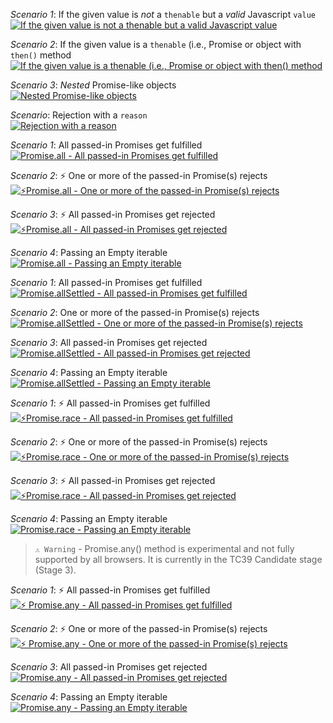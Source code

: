 *Scenario 1*: If the given value is *not* a `thenable` but a *valid* Javascript `value`  
[![If the given value is not a thenable but a valid Javascript value](https://res.cloudinary.com/practicaldev/image/fetch/s--wKe3V1mU--/c_limit%2Cf_auto%2Cfl_progressive%2Cq_66%2Cw_880/https://user-images.githubusercontent.com/19341550/72240446-2ebe0780-360a-11ea-8e8c-e6b0c9b9f20a.gif)](https://res.cloudinary.com/practicaldev/image/fetch/s--wKe3V1mU--/c_limit%2Cf_auto%2Cfl_progressive%2Cq_66%2Cw_880/https://user-images.githubusercontent.com/19341550/72240446-2ebe0780-360a-11ea-8e8c-e6b0c9b9f20a.gif)

*Scenario 2*: If the given value is a `thenable` (i.e., Promise or object with `then()` method  
[![If the given value is a thenable (i.e., Promise or object with then() method](https://res.cloudinary.com/practicaldev/image/fetch/s--t9Zra50e--/c_limit%2Cf_auto%2Cfl_progressive%2Cq_66%2Cw_880/https://user-images.githubusercontent.com/19341550/72240447-2f569e00-360a-11ea-8a63-25a3920da75d.gif)](https://res.cloudinary.com/practicaldev/image/fetch/s--t9Zra50e--/c_limit%2Cf_auto%2Cfl_progressive%2Cq_66%2Cw_880/https://user-images.githubusercontent.com/19341550/72240447-2f569e00-360a-11ea-8a63-25a3920da75d.gif)

*Scenario 3*: *Nested* Promise-like objects  
[![Nested Promise-like objects](https://res.cloudinary.com/practicaldev/image/fetch/s--Wc3xDRN5--/c_limit%2Cf_auto%2Cfl_progressive%2Cq_66%2Cw_880/https://user-images.githubusercontent.com/19341550/72240448-2f569e00-360a-11ea-806c-2b283119374a.gif)](https://res.cloudinary.com/practicaldev/image/fetch/s--Wc3xDRN5--/c_limit%2Cf_auto%2Cfl_progressive%2Cq_66%2Cw_880/https://user-images.githubusercontent.com/19341550/72240448-2f569e00-360a-11ea-806c-2b283119374a.gif)

*Scenario*: Rejection with a `reason`  
[![Rejection with a reason](https://res.cloudinary.com/practicaldev/image/fetch/s--FID-RyO8--/c_limit%2Cf_auto%2Cfl_progressive%2Cq_66%2Cw_880/https://user-images.githubusercontent.com/19341550/72240449-2f569e00-360a-11ea-82e5-ae18cd4155f0.gif)](https://res.cloudinary.com/practicaldev/image/fetch/s--FID-RyO8--/c_limit%2Cf_auto%2Cfl_progressive%2Cq_66%2Cw_880/https://user-images.githubusercontent.com/19341550/72240449-2f569e00-360a-11ea-82e5-ae18cd4155f0.gif)

*Scenario 1*: All passed-in Promises get fulfilled  
[![Promise.all - All passed-in Promises get fulfilled](https://res.cloudinary.com/practicaldev/image/fetch/s--4ZL55hYu--/c_limit%2Cf_auto%2Cfl_progressive%2Cq_66%2Cw_880/https://user-images.githubusercontent.com/19341550/72202910-f3e19580-348a-11ea-8a00-49c005f3cdd3.gif)](https://res.cloudinary.com/practicaldev/image/fetch/s--4ZL55hYu--/c_limit%2Cf_auto%2Cfl_progressive%2Cq_66%2Cw_880/https://user-images.githubusercontent.com/19341550/72202910-f3e19580-348a-11ea-8a00-49c005f3cdd3.gif)

*Scenario 2*: ⚡️ One or more of the passed-in Promise(s) rejects  
[![⚡️Promise.all - One or more of the passed-in Promise(s) rejects](https://res.cloudinary.com/practicaldev/image/fetch/s--oM4KdCVE--/c_limit%2Cf_auto%2Cfl_progressive%2Cq_66%2Cw_880/https://user-images.githubusercontent.com/19341550/72202911-f3e19580-348a-11ea-99ff-850ced214ddb.gif)](https://res.cloudinary.com/practicaldev/image/fetch/s--oM4KdCVE--/c_limit%2Cf_auto%2Cfl_progressive%2Cq_66%2Cw_880/https://user-images.githubusercontent.com/19341550/72202911-f3e19580-348a-11ea-99ff-850ced214ddb.gif)

*Scenario 3*: ⚡️ All passed-in Promises get rejected  
[![⚡️Promise.all - All passed-in Promises get rejected](https://res.cloudinary.com/practicaldev/image/fetch/s--S01S1am6--/c_limit%2Cf_auto%2Cfl_progressive%2Cq_66%2Cw_880/https://user-images.githubusercontent.com/19341550/72202912-f47a2c00-348a-11ea-9ff2-ad6d86514c8c.gif)](https://res.cloudinary.com/practicaldev/image/fetch/s--S01S1am6--/c_limit%2Cf_auto%2Cfl_progressive%2Cq_66%2Cw_880/https://user-images.githubusercontent.com/19341550/72202912-f47a2c00-348a-11ea-9ff2-ad6d86514c8c.gif)

*Scenario 4*: Passing an Empty iterable  
[![Promise.all - Passing an Empty iterable](https://res.cloudinary.com/practicaldev/image/fetch/s--gSv6rJt0--/c_limit%2Cf_auto%2Cfl_progressive%2Cq_66%2Cw_880/https://user-images.githubusercontent.com/19341550/72202913-f47a2c00-348a-11ea-9642-684ffb5b771e.gif)](https://res.cloudinary.com/practicaldev/image/fetch/s--gSv6rJt0--/c_limit%2Cf_auto%2Cfl_progressive%2Cq_66%2Cw_880/https://user-images.githubusercontent.com/19341550/72202913-f47a2c00-348a-11ea-9642-684ffb5b771e.gif)

*Scenario 1*: All passed-in Promises get fulfilled  
[![Promise.allSettled - All passed-in Promises get fulfilled](https://res.cloudinary.com/practicaldev/image/fetch/s--JywRFstP--/c_limit%2Cf_auto%2Cfl_progressive%2Cq_66%2Cw_880/https://user-images.githubusercontent.com/19341550/72213854-0c4dc080-351c-11ea-9646-c6917ae7df2d.gif)](https://res.cloudinary.com/practicaldev/image/fetch/s--JywRFstP--/c_limit%2Cf_auto%2Cfl_progressive%2Cq_66%2Cw_880/https://user-images.githubusercontent.com/19341550/72213854-0c4dc080-351c-11ea-9646-c6917ae7df2d.gif)

*Scenario 2*: One or more of the passed-in Promise(s) rejects  
[![Promise.allSettled - One or more of the passed-in Promise(s) rejects](https://res.cloudinary.com/practicaldev/image/fetch/s--6RlrYb04--/c_limit%2Cf_auto%2Cfl_progressive%2Cq_66%2Cw_880/https://user-images.githubusercontent.com/19341550/72213855-0ce65700-351c-11ea-947d-b0be63329f3d.gif)](https://res.cloudinary.com/practicaldev/image/fetch/s--6RlrYb04--/c_limit%2Cf_auto%2Cfl_progressive%2Cq_66%2Cw_880/https://user-images.githubusercontent.com/19341550/72213855-0ce65700-351c-11ea-947d-b0be63329f3d.gif)

*Scenario 3*: All passed-in Promises get rejected  
[![Promise.allSettled - All passed-in Promises get rejected](https://res.cloudinary.com/practicaldev/image/fetch/s--xlEPDy20--/c_limit%2Cf_auto%2Cfl_progressive%2Cq_66%2Cw_880/https://user-images.githubusercontent.com/19341550/72213856-0d7eed80-351c-11ea-9961-06d869c9655e.gif)](https://res.cloudinary.com/practicaldev/image/fetch/s--xlEPDy20--/c_limit%2Cf_auto%2Cfl_progressive%2Cq_66%2Cw_880/https://user-images.githubusercontent.com/19341550/72213856-0d7eed80-351c-11ea-9961-06d869c9655e.gif)

*Scenario 4*: Passing an Empty iterable  
[![Promise.allSettled - Passing an Empty iterable](https://res.cloudinary.com/practicaldev/image/fetch/s--wm4RBJmY--/c_limit%2Cf_auto%2Cfl_progressive%2Cq_66%2Cw_880/https://user-images.githubusercontent.com/19341550/72213857-0d7eed80-351c-11ea-8766-6425dfa4f3e4.gif)](https://res.cloudinary.com/practicaldev/image/fetch/s--wm4RBJmY--/c_limit%2Cf_auto%2Cfl_progressive%2Cq_66%2Cw_880/https://user-images.githubusercontent.com/19341550/72213857-0d7eed80-351c-11ea-8766-6425dfa4f3e4.gif)

*Scenario 1*: ⚡️ All passed-in Promises get fulfilled  
[![⚡️Promise.race - All passed-in Promises get fulfilled](https://res.cloudinary.com/practicaldev/image/fetch/s--byxUjDIn--/c_limit%2Cf_auto%2Cfl_progressive%2Cq_66%2Cw_880/https://user-images.githubusercontent.com/19341550/72214065-79635500-3520-11ea-937e-5d89d2ce1aa5.gif)](https://res.cloudinary.com/practicaldev/image/fetch/s--byxUjDIn--/c_limit%2Cf_auto%2Cfl_progressive%2Cq_66%2Cw_880/https://user-images.githubusercontent.com/19341550/72214065-79635500-3520-11ea-937e-5d89d2ce1aa5.gif)

*Scenario 2*: ⚡️ One or more of the passed-in Promise(s) rejects  
[![⚡️Promise.race - One or more of the passed-in Promise(s) rejects](https://res.cloudinary.com/practicaldev/image/fetch/s--VT6cxLfu--/c_limit%2Cf_auto%2Cfl_progressive%2Cq_66%2Cw_880/https://user-images.githubusercontent.com/19341550/72214066-79635500-3520-11ea-9544-949800bb450f.gif)](https://res.cloudinary.com/practicaldev/image/fetch/s--VT6cxLfu--/c_limit%2Cf_auto%2Cfl_progressive%2Cq_66%2Cw_880/https://user-images.githubusercontent.com/19341550/72214066-79635500-3520-11ea-9544-949800bb450f.gif)

*Scenario 3*: ⚡️ All passed-in Promises get rejected  
[![⚡️Promise.race - All passed-in Promises get rejected](https://res.cloudinary.com/practicaldev/image/fetch/s--u_F1zJwA--/c_limit%2Cf_auto%2Cfl_progressive%2Cq_66%2Cw_880/https://user-images.githubusercontent.com/19341550/72214067-79635500-3520-11ea-8737-e6c3198dc2ad.gif)](https://res.cloudinary.com/practicaldev/image/fetch/s--u_F1zJwA--/c_limit%2Cf_auto%2Cfl_progressive%2Cq_66%2Cw_880/https://user-images.githubusercontent.com/19341550/72214067-79635500-3520-11ea-8737-e6c3198dc2ad.gif)

*Scenario 4*: Passing an Empty iterable  
[![Promise.race - Passing an Empty iterable](https://res.cloudinary.com/practicaldev/image/fetch/s--F0aYDjZq--/c_limit%2Cf_auto%2Cfl_progressive%2Cq_66%2Cw_880/https://user-images.githubusercontent.com/19341550/72214068-79635500-3520-11ea-999b-6cbfdc073014.gif)](https://res.cloudinary.com/practicaldev/image/fetch/s--F0aYDjZq--/c_limit%2Cf_auto%2Cfl_progressive%2Cq_66%2Cw_880/https://user-images.githubusercontent.com/19341550/72214068-79635500-3520-11ea-999b-6cbfdc073014.gif)

> `⚠️ Warning` - Promise.any() method is experimental and not fully supported by all browsers. It is currently in the TC39 Candidate stage (Stage 3).

*Scenario 1*: ⚡️ All passed-in Promises get fulfilled  
[![⚡️ Promise.any - All passed-in Promises get fulfilled](https://res.cloudinary.com/practicaldev/image/fetch/s--r269ZuWY--/c_limit%2Cf_auto%2Cfl_progressive%2Cq_66%2Cw_880/https://user-images.githubusercontent.com/19341550/72214139-6487c100-3522-11ea-9cc7-137b7f700c0f.gif)](https://res.cloudinary.com/practicaldev/image/fetch/s--r269ZuWY--/c_limit%2Cf_auto%2Cfl_progressive%2Cq_66%2Cw_880/https://user-images.githubusercontent.com/19341550/72214139-6487c100-3522-11ea-9cc7-137b7f700c0f.gif)

*Scenario 2*: ⚡️ One or more of the passed-in Promise(s) rejects  
[![⚡️ Promise.any - One or more of the passed-in Promise(s) rejects](https://res.cloudinary.com/practicaldev/image/fetch/s--l1MZbza7--/c_limit%2Cf_auto%2Cfl_progressive%2Cq_66%2Cw_880/https://user-images.githubusercontent.com/19341550/72214140-6487c100-3522-11ea-9527-609bcc583889.gif)](https://res.cloudinary.com/practicaldev/image/fetch/s--l1MZbza7--/c_limit%2Cf_auto%2Cfl_progressive%2Cq_66%2Cw_880/https://user-images.githubusercontent.com/19341550/72214140-6487c100-3522-11ea-9527-609bcc583889.gif)

*Scenario 3*: All passed-in Promises get rejected  
[![Promise.any - All passed-in Promises get rejected](https://res.cloudinary.com/practicaldev/image/fetch/s--QeLNnTIY--/c_limit%2Cf_auto%2Cfl_progressive%2Cq_66%2Cw_880/https://user-images.githubusercontent.com/19341550/72214141-65205780-3522-11ea-96e1-9a8697316fb8.gif)](https://res.cloudinary.com/practicaldev/image/fetch/s--QeLNnTIY--/c_limit%2Cf_auto%2Cfl_progressive%2Cq_66%2Cw_880/https://user-images.githubusercontent.com/19341550/72214141-65205780-3522-11ea-96e1-9a8697316fb8.gif)

*Scenario 4*: Passing an Empty iterable  
[![Promise.any - Passing an Empty iterable](https://res.cloudinary.com/practicaldev/image/fetch/s--OPAMN2zm--/c_limit%2Cf_auto%2Cfl_progressive%2Cq_66%2Cw_880/https://user-images.githubusercontent.com/19341550/72214142-65205780-3522-11ea-83e7-fbd3bb4e1c18.gif)](https://res.cloudinary.com/practicaldev/image/fetch/s--OPAMN2zm--/c_limit%2Cf_auto%2Cfl_progressive%2Cq_66%2Cw_880/https://user-images.githubusercontent.com/19341550/72214142-65205780-3522-11ea-83e7-fbd3bb4e1c18.gif)
